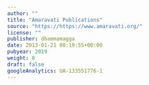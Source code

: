 ```yaml
---
author: ""
title: "Amaravati Publications"
source: "https://https://www.amaravati.org/"
license: ""
publisher: dhammamagga
date: 2013-01-21 08:19:55+00:00
pubyear: 2019 
weight: 0
draft: false
googleAnalytics: UA-133551776-1
---
```


